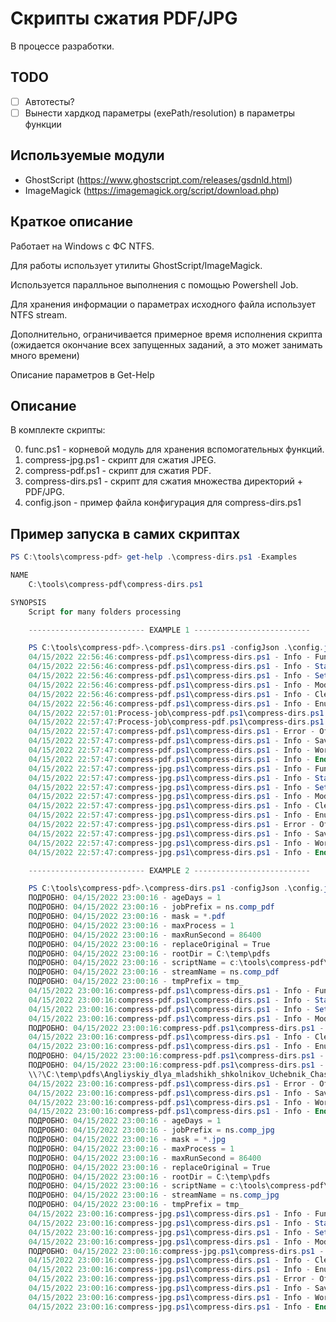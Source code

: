 # Скрипты сжатия PDF/JPG

В процессе разработки.

## TODO

- [ ] Автотесты?
- [ ] Вынести хардкод параметры (exePath/resolution) в параметры функции

## Используемые модули

- GhostScript (<https://www.ghostscript.com/releases/gsdnld.html>)
- ImageMagick (<https://imagemagick.org/script/download.php>)

## Краткое описание

Работает на Windows с ФС NTFS.

Для работы использует утилиты GhostScript/ImageMagick.

Используется паралльное выполнения с помощью Powershell Job.

Для хранения информации о параметрах исходного файла использует NTFS stream.

Дополнительно, ограничивается примерное время исполнения скрипта (ожидается окончание всех запущенных заданий, 
а это может занимать много времени)

Описание параметров в Get-Help

## Описание

В комплекте скрипты:

0. func.ps1 - корневой модуль для хранения вспомогательных функций.
1. compress-jpg.ps1 - скрипт для сжатия JPEG.
2. compress-pdf.ps1 - скрипт для сжатия PDF.
3. compress-dirs.ps1 - скрипт для сжатия множества директорий + PDF/JPG.
4. config.json - пример файла конфигурация для compress-dirs.ps1

## Пример запуска в самих скриптах

``` powershell
PS C:\tools\compress-pdf> get-help .\compress-dirs.ps1 -Examples

NAME
    C:\tools\compress-pdf\compress-dirs.ps1

SYNOPSIS
    Script for many folders processing

    -------------------------- EXAMPLE 1 --------------------------

    PS C:\tools\compress-pdf>.\compress-dirs.ps1 -configJson .\config.json | Tee-Object -FilePath .\compress-dirs.log
    04/15/2022 22:56:46:compress-pdf.ps1\compress-dirs.ps1 - Info - Func module C:\tools\compress-pdf\func.ps1 check
    04/15/2022 22:56:46:compress-pdf.ps1\compress-dirs.ps1 - Info - Start script
    04/15/2022 22:56:46:compress-pdf.ps1\compress-dirs.ps1 - Info - Set variables
    04/15/2022 22:56:46:compress-pdf.ps1\compress-dirs.ps1 - Info - Modify path to \\?\C:\temp\pdfs
    04/15/2022 22:56:46:compress-pdf.ps1\compress-dirs.ps1 - Info - Clean old jobs ns.comp_pdf*
    04/15/2022 22:56:46:compress-pdf.ps1\compress-dirs.ps1 - Info - Enum files in \\?\C:\temp\pdfs
    04/15/2022 22:57:01:Process-job\compress-pdf.ps1\compress-dirs.ps1 - Info - Process \\?\C:\temp\pdfs\aci_seminar-part1.pdf OK
    04/15/2022 22:57:47:Process-job\compress-pdf.ps1\compress-dirs.ps1 - Info - Process \\?\C:\temp\pdfs\Angliyskiy_dlya_mladshikh_shkolnikov_Uchebnik_Chast_1_-_2011.pdf OK
    04/15/2022 22:57:47:compress-pdf.ps1\compress-dirs.ps1 - Error - Отказано в доступе по пути "\\?\C:\temp\pdfs\longdirs".
    04/15/2022 22:57:47:compress-pdf.ps1\compress-dirs.ps1 - Info - Save spaces 1.23 MB
    04/15/2022 22:57:47:compress-pdf.ps1\compress-dirs.ps1 - Info - Work time 00:01:00.8987111
    04/15/2022 22:57:47:compress-pdf.ps1\compress-dirs.ps1 - Info - End script
    04/15/2022 22:57:47:compress-jpg.ps1\compress-dirs.ps1 - Info - Func module C:\tools\compress-pdf\func.ps1 check
    04/15/2022 22:57:47:compress-jpg.ps1\compress-dirs.ps1 - Info - Start script
    04/15/2022 22:57:47:compress-jpg.ps1\compress-dirs.ps1 - Info - Set variables
    04/15/2022 22:57:47:compress-jpg.ps1\compress-dirs.ps1 - Info - Modify path to \\?\C:\temp\pdfs
    04/15/2022 22:57:47:compress-jpg.ps1\compress-dirs.ps1 - Info - Clean old jobs ns.comp_jpg*
    04/15/2022 22:57:47:compress-jpg.ps1\compress-dirs.ps1 - Info - Enum files in \\?\C:\temp\pdfs
    04/15/2022 22:57:47:compress-jpg.ps1\compress-dirs.ps1 - Error - Отказано в доступе по пути "\\?\C:\temp\pdfs\longdirs".
    04/15/2022 22:57:47:compress-jpg.ps1\compress-dirs.ps1 - Info - Save spaces 0 MB
    04/15/2022 22:57:47:compress-jpg.ps1\compress-dirs.ps1 - Info - Work time 00:00:00.0156264
    04/15/2022 22:57:47:compress-jpg.ps1\compress-dirs.ps1 - Info - End script

    -------------------------- EXAMPLE 2 --------------------------

    PS C:\tools\compress-pdf>.\compress-dirs.ps1 -configJson .\config.json -Verbose
    ПОДРОБНО: 04/15/2022 23:00:16 - ageDays = 1
    ПОДРОБНО: 04/15/2022 23:00:16 - jobPrefix = ns.comp_pdf
    ПОДРОБНО: 04/15/2022 23:00:16 - mask = *.pdf
    ПОДРОБНО: 04/15/2022 23:00:16 - maxProcess = 1
    ПОДРОБНО: 04/15/2022 23:00:16 - maxRunSecond = 86400
    ПОДРОБНО: 04/15/2022 23:00:16 - replaceOriginal = True
    ПОДРОБНО: 04/15/2022 23:00:16 - rootDir = C:\temp\pdfs
    ПОДРОБНО: 04/15/2022 23:00:16 - scriptName = c:\tools\compress-pdf\compress-pdf.ps1
    ПОДРОБНО: 04/15/2022 23:00:16 - streamName = ns.comp_pdf
    ПОДРОБНО: 04/15/2022 23:00:16 - tmpPrefix = tmp_
    04/15/2022 23:00:16:compress-pdf.ps1\compress-dirs.ps1 - Info - Func module C:\tools\compress-pdf\func.ps1 check
    04/15/2022 23:00:16:compress-pdf.ps1\compress-dirs.ps1 - Info - Start script
    04/15/2022 23:00:16:compress-pdf.ps1\compress-dirs.ps1 - Info - Set variables
    04/15/2022 23:00:16:compress-pdf.ps1\compress-dirs.ps1 - Info - Modify path to \\?\C:\temp\pdfs
    ПОДРОБНО: 04/15/2022 23:00:16:compress-pdf.ps1\compress-dirs.ps1 - Verbose - Check access to \\?\C:\temp\pdfs
    04/15/2022 23:00:16:compress-pdf.ps1\compress-dirs.ps1 - Info - Clean old jobs ns.comp_pdf*
    04/15/2022 23:00:16:compress-pdf.ps1\compress-dirs.ps1 - Info - Enum files in \\?\C:\temp\pdfs
    ПОДРОБНО: 04/15/2022 23:00:16:compress-pdf.ps1\compress-dirs.ps1 - Verbose - Check file \\?\C:\temp\pdfs\aci_seminar-part1.pdf
    ПОДРОБНО: 04/15/2022 23:00:16:compress-pdf.ps1\compress-dirs.ps1 - Verbose - Check file
    \\?\C:\temp\pdfs\Angliyskiy_dlya_mladshikh_shkolnikov_Uchebnik_Chast_1_-_2011.pdf
    04/15/2022 23:00:16:compress-pdf.ps1\compress-dirs.ps1 - Error - Отказано в доступе по пути "\\?\C:\temp\pdfs\longdirs".
    04/15/2022 23:00:16:compress-pdf.ps1\compress-dirs.ps1 - Info - Save spaces 0 MB
    04/15/2022 23:00:16:compress-pdf.ps1\compress-dirs.ps1 - Info - Work time 00:00:00.0468744
    04/15/2022 23:00:16:compress-pdf.ps1\compress-dirs.ps1 - Info - End script
    ПОДРОБНО: 04/15/2022 23:00:16 - ageDays = 1
    ПОДРОБНО: 04/15/2022 23:00:16 - jobPrefix = ns.comp_jpg
    ПОДРОБНО: 04/15/2022 23:00:16 - mask = *.jpg
    ПОДРОБНО: 04/15/2022 23:00:16 - maxProcess = 1
    ПОДРОБНО: 04/15/2022 23:00:16 - maxRunSecond = 86400
    ПОДРОБНО: 04/15/2022 23:00:16 - replaceOriginal = True
    ПОДРОБНО: 04/15/2022 23:00:16 - rootDir = C:\temp\pdfs
    ПОДРОБНО: 04/15/2022 23:00:16 - scriptName = c:\tools\compress-pdf\compress-jpg.ps1
    ПОДРОБНО: 04/15/2022 23:00:16 - streamName = ns.comp_jpg
    ПОДРОБНО: 04/15/2022 23:00:16 - tmpPrefix = tmp_
    04/15/2022 23:00:16:compress-jpg.ps1\compress-dirs.ps1 - Info - Func module C:\tools\compress-pdf\func.ps1 check
    04/15/2022 23:00:16:compress-jpg.ps1\compress-dirs.ps1 - Info - Start script
    04/15/2022 23:00:16:compress-jpg.ps1\compress-dirs.ps1 - Info - Set variables
    04/15/2022 23:00:16:compress-jpg.ps1\compress-dirs.ps1 - Info - Modify path to \\?\C:\temp\pdfs
    ПОДРОБНО: 04/15/2022 23:00:16:compress-jpg.ps1\compress-dirs.ps1 - Verbose - Check access to \\?\C:\temp\pdfs
    04/15/2022 23:00:16:compress-jpg.ps1\compress-dirs.ps1 - Info - Clean old jobs ns.comp_jpg*
    04/15/2022 23:00:16:compress-jpg.ps1\compress-dirs.ps1 - Info - Enum files in \\?\C:\temp\pdfs
    04/15/2022 23:00:16:compress-jpg.ps1\compress-dirs.ps1 - Error - Отказано в доступе по пути "\\?\C:\temp\pdfs\longdirs".
    04/15/2022 23:00:16:compress-jpg.ps1\compress-dirs.ps1 - Info - Save spaces 0 MB
    04/15/2022 23:00:16:compress-jpg.ps1\compress-dirs.ps1 - Info - Work time 00:00:00.0156243
    04/15/2022 23:00:16:compress-jpg.ps1\compress-dirs.ps1 - Info - End script
```
